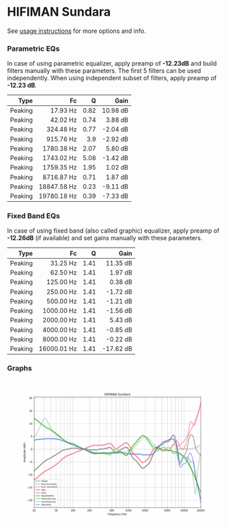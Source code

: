 # HIFIMAN Sundara
See [usage instructions](https://github.com/jaakkopasanen/AutoEq#usage) for more options and info.

### Parametric EQs
In case of using parametric equalizer, apply preamp of **-12.23dB** and build filters manually
with these parameters. The first 5 filters can be used independently.
When using independent subset of filters, apply preamp of **-12.23 dB**.

| Type    | Fc          |    Q | Gain     |
|--------:|------------:|-----:|---------:|
| Peaking | 17.93 Hz    | 0.82 | 10.98 dB |
| Peaking | 42.02 Hz    | 0.74 | 3.88 dB  |
| Peaking | 324.48 Hz   | 0.77 | -2.04 dB |
| Peaking | 915.76 Hz   | 3.9  | -2.92 dB |
| Peaking | 1780.38 Hz  | 2.07 | 5.80 dB  |
| Peaking | 1743.02 Hz  | 5.08 | -1.42 dB |
| Peaking | 1759.35 Hz  | 1.95 | 1.02 dB  |
| Peaking | 8716.87 Hz  | 0.71 | 1.87 dB  |
| Peaking | 18847.58 Hz | 0.23 | -9.11 dB |
| Peaking | 19780.18 Hz | 0.39 | -7.33 dB |

### Fixed Band EQs
In case of using fixed band (also called graphic) equalizer, apply preamp of **-12.26dB**
(if available) and set gains manually with these parameters.

| Type    | Fc          |    Q | Gain      |
|--------:|------------:|-----:|----------:|
| Peaking | 31.25 Hz    | 1.41 | 11.35 dB  |
| Peaking | 62.50 Hz    | 1.41 | 1.97 dB   |
| Peaking | 125.00 Hz   | 1.41 | 0.38 dB   |
| Peaking | 250.00 Hz   | 1.41 | -1.72 dB  |
| Peaking | 500.00 Hz   | 1.41 | -1.21 dB  |
| Peaking | 1000.00 Hz  | 1.41 | -1.56 dB  |
| Peaking | 2000.00 Hz  | 1.41 | 5.43 dB   |
| Peaking | 4000.00 Hz  | 1.41 | -0.85 dB  |
| Peaking | 8000.00 Hz  | 1.41 | -0.22 dB  |
| Peaking | 16000.01 Hz | 1.41 | -17.62 dB |

### Graphs
![](./HIFIMAN%20Sundara.png)